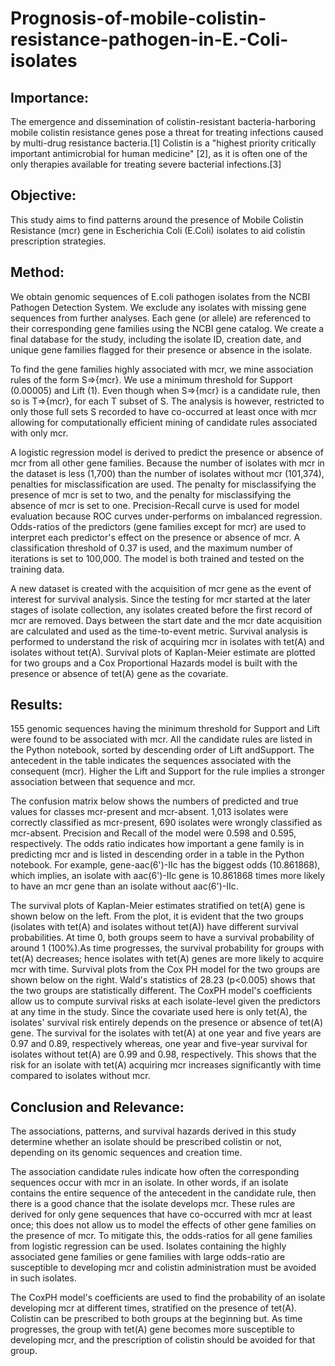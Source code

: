# Prognosis-of-mobile-colistin-resistance-pathogen-in-E.-Coli-isolates

## Importance:
The emergence and dissemination of colistin-resistant bacteria-harboring mobile colistin resistance genes pose a threat for treating infections caused by multi-drug resistance bacteria.[1] Colistin is a "highest priority critically important antimicrobial for human medicine" [2], as it is often one of the only therapies available for treating severe bacterial infections.[3]

## Objective:
This study aims to find patterns around the presence of Mobile Colistin Resistance (mcr) gene in Escherichia Coli (E.Coli) isolates to aid colistin prescription strategies.

## Method:
We obtain genomic sequences of E.coli pathogen isolates from the NCBI Pathogen Detection System. We exclude any isolates with missing gene sequences from further analyses. Each gene (or allele) are referenced to their corresponding gene families using the NCBI gene catalog. We create a final database for the study, including the isolate ID, creation date, and unique gene families flagged for their presence or absence in the isolate.

To find the gene families highly associated with mcr, we mine association rules of the form S=>{mcr}. We use a minimum threshold for Support (0.00005)  and Lift (1). Even though when S=>{mcr} is a candidate rule, then so is T=>{mcr}, for each T subset of S. The analysis is however, restricted to only those full sets S recorded to have co-occurred at least once with mcr allowing for computationally efficient mining of candidate rules associated with only mcr.

A logistic regression model is derived to predict the presence or absence of mcr from all other gene families. Because the number of isolates with mcr in the dataset is less (1,700) than the number of isolates without mcr (101,374), penalties for misclassification are used. The penalty for misclassifying the presence of mcr is set to two, and the penalty for misclassifying the absence of mcr is set to one. Precision-Recall curve is used for model evaluation because ROC curves under-performs on imbalanced regression. Odds-ratios of the predictors (gene families except for mcr) are used to interpret each predictor's effect on the presence or absence of mcr. A classification threshold of 0.37 is used, and the maximum number of iterations is set to 100,000. The model is both trained and tested on the training data.

A new dataset is created with the acquisition of mcr gene as the event of interest for survival analysis. Since the testing for mcr started at the later stages of isolate collection, any isolates created before the first record of mcr are removed. Days between the start date and the mcr date acquisition are calculated and used as the time-to-event metric. Survival analysis is performed to understand the risk of acquiring mcr in isolates with tet(A) and isolates without tet(A). Survival plots of Kaplan-Meier estimate are plotted for two groups and a Cox Proportional Hazards model is built with the presence or absence of tet(A) gene as the covariate.

## Results:
155 genomic sequences having the minimum threshold for Support and Lift were found to be associated with mcr. All the candidate rules are listed in the Python notebook, sorted by descending order of Lift andSupport. The antecedent in the table indicates the sequences associated with the consequent (mcr). Higher the Lift and Support for the rule implies a stronger association between that sequence and mcr.

The confusion matrix below shows the numbers of predicted and true values for classes mcr-present and mcr-absent. 1,013 isolates were correctly classified as mcr-present, 690 isolates were wrongly classified as mcr-absent. Precision and Recall of the model were 0.598 and 0.595, respectively. The odds ratio indicates how important a gene family is in predicting mcr and is listed in descending order in a table in the Python notebook. For example, gene-aac(6')-IIc has the biggest odds (10.861868), which implies, an isolate with aac(6')-IIc gene is 10.861868 times more likely to have an mcr gene than an isolate without aac(6')-IIc.

The survival plots of Kaplan-Meier estimates stratified on tet(A) gene is shown below on the left. From the plot, it is evident that the two groups (isolates with tet(A) and isolates without tet(A)) have different survival probabilities. At time 0, both groups seem to have a survival probability of around 1 (100%).As time progresses, the survival probability for groups with tet(A) decreases; hence isolates with tet(A) genes are more likely to acquire mcr with time. Survival plots from the Cox PH model for the two groups are shown below on the right. Wald's statistics of 28.23 (p<0.005) shows that the two groups are statistically different. The CoxPH model's coefficients allow us to compute survival risks at each isolate-level given the predictors at any time in the study. Since the covariate used here is only tet(A), the isolates' survival risk entirely depends on the presence or absence of tet(A) gene. The survival for the isolates with tet(A) at one year and five years are 0.97 and 0.89, respectively whereas, one year and five-year survival for isolates without tet(A) are 0.99 and 0.98, respectively. This shows that the risk for an isolate with tet(A) acquiring mcr increases significantly with time compared to isolates without mcr.

## Conclusion and Relevance:
The associations, patterns, and survival hazards derived in this study determine whether an isolate should be prescribed colistin or not, depending on its genomic sequences and creation time. 

The association candidate rules indicate how often the corresponding sequences occur with mcr in an isolate. In other words, if an isolate contains the entire sequence of the antecedent in the candidate rule, then there is a good chance that the isolate develops mcr. These rules are derived for only gene sequences that have co-occurred with mcr at least once; this does not allow us to model the effects of other gene families on the presence of mcr. To mitigate this, the odds-ratios for all gene families from logistic regression can be used. Isolates containing the highly associated gene families or gene families with large odds-ratio are susceptible to developing mcr and colistin administration must be avoided in such isolates. 

The CoxPH model's coefficients are used to find the probability of an isolate developing mcr at different times, stratified on the presence of tet(A). Colistin can be prescribed to both groups at the beginning but. As time progresses, the group with tet(A) gene becomes more susceptible to developing mcr, and the prescription of colistin should be avoided for that group.
